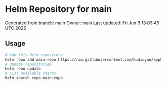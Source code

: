 # Helm Repository for main
Generated from branch: main
Owner: main
Last updated: Fri Jun  6 13:03:49 UTC 2025

## Usage
```bash
# Add this Helm repository
helm repo add main-repo https://raw.githubusercontent.com/budiuyun/appStore/helm-main/
# Update repositories
helm repo update
# List available charts
helm search repo main-repo
```
